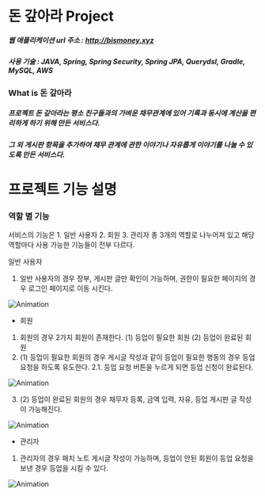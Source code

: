 # 돈 갚아라 Project
##### 웹 애플리케이션 url 주소 : <http://bismoney.xyz>
##### 사용 기술 : JAVA, Spring, Spring Security, Spring JPA, Querydsl, Gradle, MySQL, AWS


### What is 돈 갚아라
##### 프로젝트 돈 갚아라는 평소 친구들과의 가벼운 채무관계에 있어 기록과 동시에 계산을 편리하게 하기 위해 만든 서비스다.
##### 그 외 게시판 항목을 추가하여 채무 관계에 관한 이야기나 자유롭게 이야기를 나눌 수 있도록 만든 서비스다.

# 프로젝트 기능 설명
  
### 역할 별 기능
서비스의 기능은 1. 일반 사용자 2. 회원 3. 관리자 총 3개의 역할로 나누어져 있고 해당 역할마다 사용 가능한 기능들이 전부 다르다.

일반 사용자
1. 일반 사용자의 경우 장부, 게시판 글만 확인이 가능하며, 권한이 필요한 페이지의 경우 로그인 페이지로 이동 시킨다.
   
![Animation](https://github.com/baikinsoo/isbill/assets/48581772/1efd1c8d-85b6-4815-8510-221ae4d981c6)

- 회원
1. 회원의 경우 2가지 회원이 존재한다. (1) 등업이 필요한 회원 (2) 등업이 완료된 회원
2. (1) 등업이 필요한 회원의 경우 게시글 작성과 같이 등업이 필요한 행동의 경우 등업 요청을 하도록 유도한다.
 2.1. 등업 요청 버튼을 누르게 되면 등업 신청이 완료된다.

![Animation](https://github.com/baikinsoo/isbill/assets/48581772/058fad51-7968-444d-91d1-c92ddf64c37e)

3. (2) 등업이 완료된 회원의 경우 채무자 등록, 금액 입력, 자유, 등업 게시판 글 작성이 가능해진다.

![Animation](https://github.com/baikinsoo/isbill/assets/48581772/699fe173-69a4-41ca-af09-4a7106c48004)

- 관리자
1. 관리자의 경우 패치 노트 게시글 작성이 가능하며, 등업이 안된 회원이 등업 요청을 보낸 경우 등업을 시킬 수 있다.

![Animation](https://github.com/baikinsoo/isbill/assets/48581772/54e1c9cd-ba3f-4368-bfce-515943239f3b)
